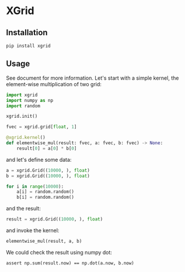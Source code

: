# XGrid

## Installation

```
pip install xgrid
```

## Usage

See document for more information. Let's start with a simple kernel, the element-wise multiplication of two grid:

```python
import xgrid
import numpy as np
import random

xgrid.init()

fvec = xgrid.grid[float, 1]

@xgrid.kernel()
def elementwise_mul(result: fvec, a: fvec, b: fvec) -> None:
    result[0] = a[0] * b[0]
```

and let's define some data:

```python
a = xgrid.Grid((10000, ), float)
b = xgrid.Grid((10000, ), float)

for i in range(10000):
    a[i] = random.random()
    b[i] = random.random()
```

and the result:

```python
result = xgrid.Grid((10000, ), float)
```

and invoke the kernel:

```python
elementwise_mul(result, a, b)
```

We could check the result using numpy dot:

```
assert np.sum(result.now) == np.dot(a.now, b.now)
```